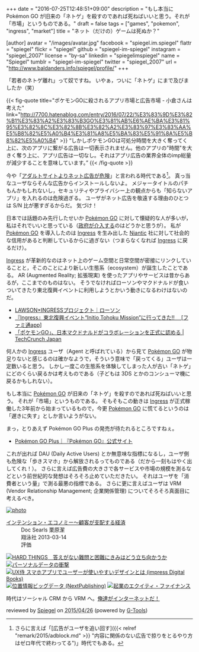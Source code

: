 +++
date = "2016-07-25T12:48:51+09:00"
description = "もし本当に Pokémon GO が旧来の「ネトゲ」を殺すのであれば死ねばいいと思う。それが「市場」というものである。"
draft = false
tags = ["games", "pokemon", "ingress", "market"]
title = "ネット（だけの）ゲームは死ぬか？"

[author]
  avatar = "/images/avatar.jpg"
  facebook = "spiegel.im.spiegel"
  flattr = "spiegel"
  flickr = "spiegel"
  github = "spiegel-im-spiegel"
  instagram = "spiegel_2007"
  license = "by-sa"
  linkedin = "spiegelimspiegel"
  name = "Spiegel"
  tumblr = "spiegel-im-spiegel"
  twitter = "spiegel_2007"
  url = "http://www.baldanders.info/spiegel/profile/"
+++

「若者のネトゲ離れ」って奴ですね。
いやぁ，ついに「ネトゲ」にまで及びましたか（笑）

{{< fig-quote title="ポケモンGOに殺されるアプリ市場と広告市場 - 小倉さんは考えた" link="http://7700.hatenablog.com/entry/2016/07/22/%E3%83%9D%E3%82%B1%E3%83%A2%E3%83%B3GO%E3%81%AB%E6%AE%BA%E3%81%95%E3%82%8C%E3%82%8B%E3%82%A2%E3%83%97%E3%83%AA%E5%B8%82%E5%A0%B4%E3%81%A8%E5%BA%83%E5%91%8A%E5%B8%82%E5%A0%B4" >}}
<q>しかしポケモンGOは可処分時間を大きく奪ってく上に、次のアプリに繋がる広告は一切表示されません。他のアプリの"時間"を大きく奪う上に、アプリ広告は一切なし。それはアプリ広告の業界全体のimp総量が減少することを意味しています。</q>
{{< /fig-quote >}}

今や「[アダルトサイトよりネット広告が危険](http://www.itmedia.co.jp/enterprise/articles/1302/01/news037.html "「アダルトサイトよりネット広告が危険」――Cisco報告書 - ITmedia エンタープライズ")」と言われる時代である[^a]。
真っ当なユーザならそんな広告からインストールしないよ。
メジャータイトルのパチもんかもしれないし，セキュリティやプライバシー上の観点からも「知らないアプリ」を入れるのは危険過ぎる。
ユーザがネット広告を敬遠する理由のひとつは S/N 比が悪すぎるからだ。
気づけ！

[^a]: さらに言えば「[広告がユーザを追い回す]({{< relref "remark/2015/adblock.md" >}} "内容に関係のない広告で掠りをとるやり方はゼロ年代で終わってる")」時代でもある。

日本では話題のみ先行したせいか [Pokémon GO] に対して懐疑的な人が多いが，私はそれでいいと思っている（[政府が介入する](https://twitter.com/nisc_forecast/status/755720522546106369)のはどうかと思うが）。
私が [Pokémon GO] を導入したのは [Ingress] を生み出した [Niantic](https://www.nianticlabs.com/ "Niantic, Inc.") 社に対して社会的な信用があると判断しているからに過ぎない（つまらなくなれば [Ingress] に戻るだけ）。

[Ingress] が革新的なのはネット上のゲーム空間と日常空間が密接にリンクしていることと，そこのことにより新しい生態系（ecosystem）が誕生したことである。
AR (Augmented Reality; 拡張現実) を使ったアプリやサービスは昔からあるが，ここまでのものはない。
そうでなければローソンやマクドナルドが食いついてきたり東北復興イベントに利用しようとかいう動きになるわけはないのだ。

- [LAWSON×INGRESSプロジェクト｜ローソン](http://www.lawson.co.jp/campaign/ingress/)
- [『Ingress』東北復興イベント“Initio Tohoku Mission”に行ってきた!!　 [ファミ通app]](http://app.famitsu.com/20160427_704995/)
- [「ポケモンGO」、日本マクドナルドがコラボレーションを正式に認める | TechCrunch Japan](http://jp.techcrunch.com/2016/07/20/pokemon-go-mac-jp/)

何人かの [Ingress] ユーザ（Agent と呼ばれている）から見て [Pokémon GO] が物足りないと感じるのは確かなようで，そういう意味で「戻ってくる」ユーザは一定数いると思う。
しかし一度この生態系を体験してしまった人が古い「ネトゲ」にどのくらい戻るかは考えものである（子どもは 3DS とかのコンシューマ機に戻るかもしれない）。

もし本当に [Pokémon GO] が旧来の「ネトゲ」を殺すのであれば死ねばいいと思う。
それが「市場」というものである。
そもそもこの動きは [Ingress] が正式稼働した3年前から始まっているもので，今更 [Pokémon GO] に慌てるというのは「遅きに失す」としか言いようがない。

まっ，とりあえず Pokémon GO Plus の発売が待たれるところですねぇ。

- [Pokémon GO Plus｜『Pokémon GO』公式サイト](http://www.pokemongo.jp/plus/)

これが出れば DAU (Daily Active Users) とか無意味な指標になるし，ユーザ側も危険な「歩きスマホ」から解放されるってものである（だから一刻もはやく出してくれ！）。
さらに言えば広告費の大きさで各サービスや市場の規模を測るなどという前世紀的な発想はそろそろ止めていただきたい。
それはユーザを「消費者という量」で測る最悪の指標である。
さらに更に言えばユーザは VRM (Vendor Relationship Management; 企業関係管理) についてそろそろ真面目に考えるべき。

[Pokémon GO]: http://www.pokemongo.jp/ "『Pokémon GO』公式サイト"
[Ingress]: https://www.ingress.com/

<div class="hreview" ><a class="item url" href="http://www.amazon.co.jp/exec/obidos/ASIN/B00DIM6BE6/baldandersinf-22/"><img src="http://ecx.images-amazon.com/images/I/519%2BkIHb71L._SL160_.jpg" alt="photo" class="photo"  /></a><dl ><dt class="fn"><a class="item url" href="http://www.amazon.co.jp/exec/obidos/ASIN/B00DIM6BE6/baldandersinf-22/">インテンション・エコノミー～顧客が支配する経済</a></dt><dd>Doc Searls 栗原潔 </dd><dd>翔泳社 2013-03-14</dd><dd>評価<abbr class="rating" title="4"><img src="http://g-images.amazon.com/images/G/01/detail/stars-4-0.gif" alt="" /></abbr> </dd></dl><p class="similar"><a href="http://www.amazon.co.jp/exec/obidos/ASIN/B00W535LOU/baldandersinf-22/" target="_top"><img src="http://images.amazon.com/images/P/B00W535LOU.09._SCTHUMBZZZ_.jpg"  alt="HARD THINGS　答えがない難問と困難にきみはどう立ち向かうか"  /></a> <a href="http://www.amazon.co.jp/exec/obidos/ASIN/B00TXZXE5Q/baldandersinf-22/" target="_top"><img src="http://images.amazon.com/images/P/B00TXZXE5Q.09._SCTHUMBZZZ_.jpg"  alt="パーソナルデータの衝撃"  /></a> <a href="http://www.amazon.co.jp/exec/obidos/ASIN/B00T3YFXJM/baldandersinf-22/" target="_top"><img src="http://images.amazon.com/images/P/B00T3YFXJM.09._SCTHUMBZZZ_.jpg"  alt="UX侍 スマホアプリでユーザーが使いやすいデザインとは (impress Digital Books)"  /></a> <a href="http://www.amazon.co.jp/exec/obidos/ASIN/B00J9ZGYQQ/baldandersinf-22/" target="_top"><img src="http://images.amazon.com/images/P/B00J9ZGYQQ.09._SCTHUMBZZZ_.jpg"  alt="位置情報ビッグデータ (NextPublishing)"  /></a> <a href="http://www.amazon.co.jp/exec/obidos/ASIN/B00LTCR0IS/baldandersinf-22/" target="_top"><img src="http://images.amazon.com/images/P/B00LTCR0IS.09._SCTHUMBZZZ_.jpg"  alt="起業のエクイティ・ファイナンス"  /></a> </p>
<p class="description" >時代はソーシャル CRM から VRM へ。<a href='http://www.baldanders.info/spiegel/log2/000794.shtml'>俺達がインターネットだ！</a></p>
<p class="gtools" >reviewed by <a href="#maker" class="reviewer">Spiegel</a> on <abbr class="dtreviewed" title="2015-04-26">2015/04/26</abbr> (powered by <a href="http://www.goodpic.com/mt/aws/index.html">G-Tools</a>)</p>
</div>
